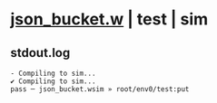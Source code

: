 # [json_bucket.w](../../../../examples/tests/valid/json_bucket.w) | test | sim

## stdout.log
```log
- Compiling to sim...
✔ Compiling to sim...
pass ─ json_bucket.wsim » root/env0/test:put
```

